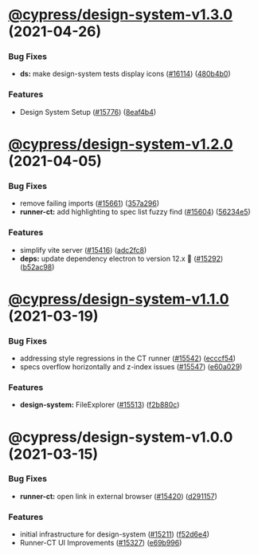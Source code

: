 # [@cypress/design-system-v1.3.0](https://github.com/cypress-io/cypress/compare/@cypress/design-system-v1.2.0...@cypress/design-system-v1.3.0) (2021-04-26)


### Bug Fixes

* **ds:** make design-system tests display icons ([#16114](https://github.com/cypress-io/cypress/issues/16114)) ([480b4b0](https://github.com/cypress-io/cypress/commit/480b4b008c998fb68a45d1f98296a6b8aa500feb))


### Features

* Design System Setup ([#15776](https://github.com/cypress-io/cypress/issues/15776)) ([8eaf4b4](https://github.com/cypress-io/cypress/commit/8eaf4b478b1a359c9284d055634fb2032afda536))

# [@cypress/design-system-v1.2.0](https://github.com/cypress-io/cypress/compare/@cypress/design-system-v1.1.0...@cypress/design-system-v1.2.0) (2021-04-05)


### Bug Fixes

* remove failing imports ([#15661](https://github.com/cypress-io/cypress/issues/15661)) ([357a296](https://github.com/cypress-io/cypress/commit/357a296fde0355fda6388345b1d01e4ffa11d69c))
* **runner-ct:** add highlighting to spec list fuzzy find ([#15604](https://github.com/cypress-io/cypress/issues/15604)) ([56234e5](https://github.com/cypress-io/cypress/commit/56234e52d6d1cbd292acdfd5f5d547f0c4706b51))


### Features

* simplify vite server ([#15416](https://github.com/cypress-io/cypress/issues/15416)) ([adc2fc8](https://github.com/cypress-io/cypress/commit/adc2fc893fbf32f1f6121d18ddb8a8096e5ebf39))
* **deps:** update dependency electron to version 12.x 🌟 ([#15292](https://github.com/cypress-io/cypress/issues/15292)) ([b52ac98](https://github.com/cypress-io/cypress/commit/b52ac98a6944bc831221ccb730f89c6cc92a4573))

# [@cypress/design-system-v1.1.0](https://github.com/cypress-io/cypress/compare/@cypress/design-system-v1.0.0...@cypress/design-system-v1.1.0) (2021-03-19)


### Bug Fixes

* addressing style regressions in the CT runner ([#15542](https://github.com/cypress-io/cypress/issues/15542)) ([ecccf54](https://github.com/cypress-io/cypress/commit/ecccf5444041eeeb1aa6bc911c4e06b520182ce3))
* specs overflow horizontally and z-index issues ([#15547](https://github.com/cypress-io/cypress/issues/15547)) ([e60a029](https://github.com/cypress-io/cypress/commit/e60a02912f9d92ae8bce9d03c2167f9a393482f6))


### Features

* **design-system:** FileExplorer  ([#15513](https://github.com/cypress-io/cypress/issues/15513)) ([f2b880c](https://github.com/cypress-io/cypress/commit/f2b880c09de5c4490027689af86b6844706c8a6b))

# @cypress/design-system-v1.0.0 (2021-03-15)


### Bug Fixes

* **runner-ct:** open link in external browser ([#15420](https://github.com/cypress-io/cypress/issues/15420)) ([d291157](https://github.com/cypress-io/cypress/commit/d291157f07ffebe961527fdd85c7ec51056801e7))


### Features

* initial infrastructure for design-system ([#15211](https://github.com/cypress-io/cypress/issues/15211)) ([f52d6e4](https://github.com/cypress-io/cypress/commit/f52d6e4ee10c82b766fefadaf8015a3f8bbc8899))
* Runner-CT UI Improvements ([#15327](https://github.com/cypress-io/cypress/issues/15327)) ([e69b996](https://github.com/cypress-io/cypress/commit/e69b9968912471b9ece6298afd47fc6f14728813))

